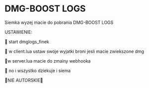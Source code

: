 # DMG-BOOST LOGS

Siemka wyzej macie do pobrania DMG-BOOST LOGS

USTAWIENIE:

🌴 start dmglogs_finek

🌴 w client.lua ustaw swoje wyjatki broni jesli macie zwiekszone dmg

🌴w server.lua macie do zmainy webhooka

🌴 no i wszystko dziekuje i siema

👩NIE AUTORSKIE👩
